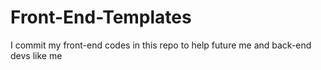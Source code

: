 # Front-End-Templates
I commit my front-end codes in this repo to help future me and back-end devs like me

